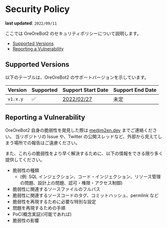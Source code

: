 # Security Policy

**last updated**: `2022/09/11`

ここでは OreOreBot2 のセキュリティポリシーについて説明します。

- [Supported Versions](#supported-versions)
- [Reporting a Vulnerability](#reporting-a-vulnerability)

## Supported Versions

以下のテーブルは、OreOreBot2 のサポートバージョンを示しています。

| Version  | Supported | Support Start Date                                                        | Support End Date |
| -------- | --------- | ------------------------------------------------------------------------- | ---------------- |
| `v1.x.y` | ✅        | [2022/02/27](https://github.com/approvers/OreOreBot2/releases/tag/v1.0.0) | 未定             |

## Reporting a Vulnerability

OreOreBot2 自身の脆弱性を発見した際は [me@m2en.dev](mailto:me@m2en.dev) までご連絡ください。
当リポジトリの Issue や、Twitter の公開スレッドなど、外部から見えてしまう場所での報告はご遠慮ください。

また、これらの脆弱性をより早く解決するために、以下の情報をできる限り多く提供してください。

- 脆弱性の種類
  - (例: SQL インジェクション、コード・インジェクション、リソース管理の問題、設計上の問題、認可・権限・アクセス制御)
- 脆弱性に関連するソースファイルのフルパス
- 脆弱性に関連するソースコードのタグ、コミットハッシュ、permlink など
- 脆弱性を再現するために必要な特別な設定
- 問題を再現するための手順
- PoC(概念実証)(可能であれば)
- 脆弱性の影響
